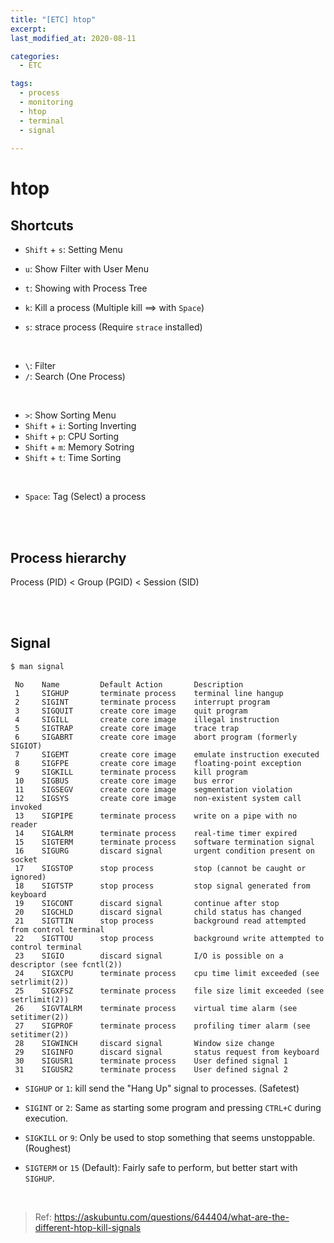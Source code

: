 ```yaml
---
title: "[ETC] htop"
excerpt: 
last_modified_at: 2020-08-11

categories:
  - ETC

tags:
  - process
  - monitoring
  - htop
  - terminal
  - signal
  
---
```


# htop

## Shortcuts

- `Shift` + `s`: Setting Menu

- `u`: Show Filter with User Menu
- `t`: Showing with Process Tree
- `k`: Kill a process (Multiple kill ==> with `Space`)
- `s`: strace process (Require `strace` installed)

<br>

- `\`: Filter
- `/`: Search (One Process)

<br>

- `>`: Show Sorting Menu
- `Shift` + `i`: Sorting Inverting
- `Shift` + `p`: CPU Sorting
- `Shift` + `m`: Memory Sotring
- `Shift` + `t`: Time Sorting

<br>

- `Space`: Tag (Select) a process

<br><br>

## Process hierarchy

Process (PID) < Group (PGID) < Session (SID)

<br><br>

## Signal

```bash
$ man signal
```

```
 No    Name         Default Action       Description
 1     SIGHUP       terminate process    terminal line hangup
 2     SIGINT       terminate process    interrupt program
 3     SIGQUIT      create core image    quit program
 4     SIGILL       create core image    illegal instruction
 5     SIGTRAP      create core image    trace trap
 6     SIGABRT      create core image    abort program (formerly SIGIOT)
 7     SIGEMT       create core image    emulate instruction executed
 8     SIGFPE       create core image    floating-point exception
 9     SIGKILL      terminate process    kill program
 10    SIGBUS       create core image    bus error
 11    SIGSEGV      create core image    segmentation violation
 12    SIGSYS       create core image    non-existent system call invoked
 13    SIGPIPE      terminate process    write on a pipe with no reader
 14    SIGALRM      terminate process    real-time timer expired
 15    SIGTERM      terminate process    software termination signal
 16    SIGURG       discard signal       urgent condition present on socket
 17    SIGSTOP      stop process         stop (cannot be caught or ignored)
 18    SIGTSTP      stop process         stop signal generated from keyboard
 19    SIGCONT      discard signal       continue after stop
 20    SIGCHLD      discard signal       child status has changed
 21    SIGTTIN      stop process         background read attempted from control terminal
 22    SIGTTOU      stop process         background write attempted to control terminal
 23    SIGIO        discard signal       I/O is possible on a descriptor (see fcntl(2))
 24    SIGXCPU      terminate process    cpu time limit exceeded (see setrlimit(2))
 25    SIGXFSZ      terminate process    file size limit exceeded (see setrlimit(2))
 26    SIGVTALRM    terminate process    virtual time alarm (see setitimer(2))
 27    SIGPROF      terminate process    profiling timer alarm (see setitimer(2))
 28    SIGWINCH     discard signal       Window size change
 29    SIGINFO      discard signal       status request from keyboard
 30    SIGUSR1      terminate process    User defined signal 1
 31    SIGUSR2      terminate process    User defined signal 2
```

- `SIGHUP` or `1`: kill send the "Hang Up" signal to processes. (Safetest)

- `SIGINT` or `2`: Same as starting some program and pressing `CTRL+C` during execution.

- `SIGKILL` or `9`: Only be used to stop something that seems unstoppable. (Roughest)

- `SIGTERM` or `15` (Default): Fairly safe to perform, but better start with `SIGHUP`.

<br>

> Ref: <https://askubuntu.com/questions/644404/what-are-the-different-htop-kill-signals>
